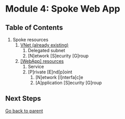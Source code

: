 # Module 4: Spoke Web App

## Table of Contents

1. Spoke resources
   1. [VNet (already existing)](./vnet.md)
      1. Delegated subnet
      1. [N]etwork [S]ecurity [G]roup
   1. [[WebApp] resources](./webapp.md)
      1. Service
      1. [P]rivate [E]nd[p]oint
         1. [N]etwork [I]nterfa[c]e
         1. [A]pplication [S]ecurity [G]roup

## Next Steps

[Go back to parent](../README.md)
